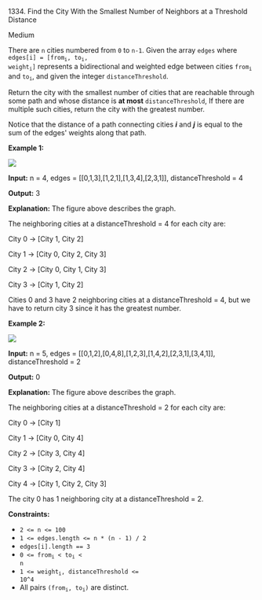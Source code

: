 1334\. Find the City With the Smallest Number of Neighbors at a Threshold Distance

Medium

There are `n` cities numbered from `0` to `n-1`. Given the array `edges` where <code>edges[i] = [from<sub>i</sub>, to<sub>i</sub>, weight<sub>i</sub>]</code> represents a bidirectional and weighted edge between cities <code>from<sub>i</sub></code> and <code>to<sub>i</sub></code>, and given the integer `distanceThreshold`.

Return the city with the smallest number of cities that are reachable through some path and whose distance is **at most** `distanceThreshold`, If there are multiple such cities, return the city with the greatest number.

Notice that the distance of a path connecting cities _**i**_ and _**j**_ is equal to the sum of the edges' weights along that path.

**Example 1:**

![](https://leetcode-in-java.github.io/src/main/java/g1301_1400/s1334_find_the_city_with_the_smallest_number_of_neighbors_at_a_threshold_distance/find_the_city_01.png)

**Input:** n = 4, edges = [[0,1,3],[1,2,1],[1,3,4],[2,3,1]], distanceThreshold = 4

**Output:** 3

**Explanation:** The figure above describes the graph. 

The neighboring cities at a distanceThreshold = 4 for each city are: 

City 0 -> [City 1, City 2] 

City 1 -> [City 0, City 2, City 3] 

City 2 -> [City 0, City 1, City 3]

City 3 -> [City 1, City 2] 

Cities 0 and 3 have 2 neighboring cities at a distanceThreshold = 4, but we have to return city 3 since it has the greatest number.

**Example 2:**

![](https://leetcode-in-java.github.io/src/main/java/g1301_1400/s1334_find_the_city_with_the_smallest_number_of_neighbors_at_a_threshold_distance/find_the_city_02.png)

**Input:** n = 5, edges = [[0,1,2],[0,4,8],[1,2,3],[1,4,2],[2,3,1],[3,4,1]], distanceThreshold = 2

**Output:** 0

**Explanation:** The figure above describes the graph.

The neighboring cities at a distanceThreshold = 2 for each city are: 

City 0 -> [City 1] 

City 1 -> [City 0, City 4]

City 2 -> [City 3, City 4] 

City 3 -> [City 2, City 4]

City 4 -> [City 1, City 2, City 3] 

The city 0 has 1 neighboring city at a distanceThreshold = 2.

**Constraints:**

*   `2 <= n <= 100`
*   `1 <= edges.length <= n * (n - 1) / 2`
*   `edges[i].length == 3`
*   <code>0 <= from<sub>i</sub> < to<sub>i</sub> < n</code>
*   <code>1 <= weight<sub>i</sub>, distanceThreshold <= 10^4</code>
*   All pairs <code>(from<sub>i</sub>, to<sub>i</sub>)</code> are distinct.